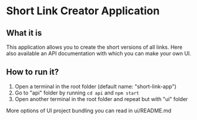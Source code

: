 # Short Link Creator Application

## What it is

This application allows you to create the short versions of all links. Here also available an API documentation with which you can make your own UI.
## How to run it?

1. Open a terminal in the root folder (default name: "short-link-app")
2. Go to "api" folder by running `cd api` and `npm start`
3. Open another terminal in the root folder and repeat but with "ui" folder

More options of UI project bundling you can read in ui/README.md

